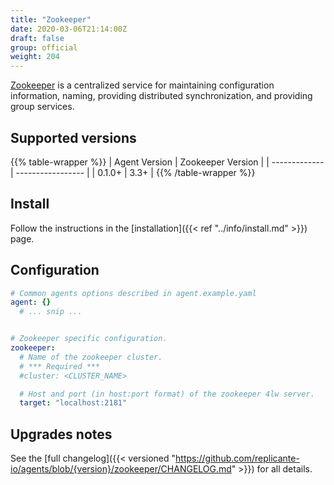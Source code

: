 ```yaml
---
title: "Zookeeper"
date: 2020-03-06T21:14:00Z
draft: false
group: official
weight: 204
---
```


[Zookeeper](https://zookeeper.apache.org/) is a centralized service for maintaining configuration
information, naming, providing distributed synchronization, and providing group services.


## Supported versions
{{% table-wrapper %}}
| Agent Version | Zookeeper Version |
| ------------- | ----------------- |
| 0.1.0+        | 3.3+              |
{{% /table-wrapper %}}


## Install
Follow the instructions in the [installation]({{< ref "../info/install.md" >}}) page.


## Configuration
```yaml
# Common agents options described in agent.example.yaml
agent: {}
  # ... snip ...


# Zookeeper specific configuration.
zookeeper:
  # Name of the zookeeper cluster.
  # *** Required ***
  #cluster: <CLUSTER_NAME>

  # Host and port (in host:port format) of the zookeeper 4lw server.
  target: "localhost:2181"
```


## Upgrades notes
See the [full changelog]({{< versioned "https://github.com/replicante-io/agents/blob/{version}/zookeeper/CHANGELOG.md" >}})
for all details.
